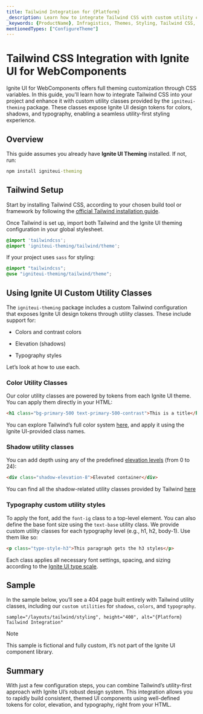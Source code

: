 ```yaml
---
title: Tailwind Integration for {Platform}
_description: Learn how to integrate Tailwind CSS with custom utility classes from the Ignite UI theming engine. This guide walks you through the setup and demonstrates how to use design tokens for colors, typography, and shadows in a utility-first approach.
_keywords: {ProductName}, Infragistics, Themes, Styling, Tailwind CSS, custom CSS, utility classes, theming engine, typography, shadows, colors
mentionedTypes: ["ConfigureTheme"]
---
```


# Tailwind CSS Integration with Ignite UI for WebComponents
Ignite UI for WebComponents offers full theming customization through CSS variables. In this guide, you'll learn how to integrate Tailwind CSS into your project and enhance it with custom utility classes provided by the `igniteui-theming` package. These classes expose Ignite UI design tokens for colors, shadows, and typography, enabling a seamless utility-first styling experience.
<br>

## Overview

This guide assumes you already have **Ignite UI Theming** installed. If not, run:

```cmd
npm install igniteui-theming
```

## Tailwind Setup

Start by installing Tailwind CSS, according to your chosen build tool or framework by following the [official Tailwind installation guide](https://tailwindcss.com/docs/installation).

Once Tailwind is set up, import both Tailwind and the Ignite UI theming configuration in your global stylesheet.

```css
@import 'tailwindcss';
@import 'igniteui-theming/tailwind/theme';
```

If your project uses `sass` for styling:

```scss
@import "tailwindcss";
@use "igniteui-theming/tailwind/theme";
```

## Using Ignite UI Custom Utility Classes
The `igniteui-theming` package includes a custom Tailwind configuration that exposes Ignite UI design tokens through utility classes. These include support for:

- Colors and contrast colors

- Elevation (shadows)

- Typography styles

Let’s look at how to use each.

### Color Utility Classes
Our color utility classes are powered by tokens from each Ignite UI theme. You can apply them directly in your HTML:

<!-- WebComponents -->
```html
<h1 class="bg-primary-500 text-primary-500-contrast">This is a title</h1>
```
<!-- end: WebComponents -->

You can explore Tailwind’s full color system [here](https://tailwindcss.com/docs/color), and apply it using the Ignite UI-provided class names.
<br>

### Shadow utility classes

You can add depth using any of the predefined [elevation levels](https://www.infragistics.com/products/ignite-ui-web-components/web-components/components/themes/elevations) (from 0 to 24):

<!-- WebComponents -->
```html
<div class="shadow-elevation-8">Elevated container</div>
```
<!-- end: WebComponents -->

You can find all the shadow-related utility classes provided by Tailwind [here](https://tailwindcss.com/docs/box-shadow)
<br>

### Typography custom utility styles
To apply the font, add the `font-ig` class to a top-level element. You can also define the base font size using the `text-base` utility class.
We provide custom utility classes for each typography level (e.g., h1, h2, body-1). Use them like so:

<!-- WebComponents -->
```html
<p class="type-style-h3">This paragraph gets the h3 styles</p>
```
<!-- end: WebComponents -->

Each class applies all necessary font settings, spacing, and sizing according to the [Ignite UI type scale](https://www.infragistics.com/products/ignite-ui-web-components/web-components/components/themes/typography).

## Sample

In the sample below, you’ll see a 404 page built entirely with Tailwind utility classes, including our `custom utilities` for `shadows`, `colors`, and `typography`.

`sample="/layouts/tailwind/styling", height="400", alt="{Platform} Tailwind Integration"`

>[!NOTE]
>This sample is fictional and fully custom, it’s not part of the Ignite UI component library.

## Summary
With just a few configuration steps, you can combine Tailwind’s utility-first approach with Ignite UI’s robust design system. This integration allows you to rapidly build consistent, themed UI components using well-defined tokens for color, elevation, and typography, right from your HTML.